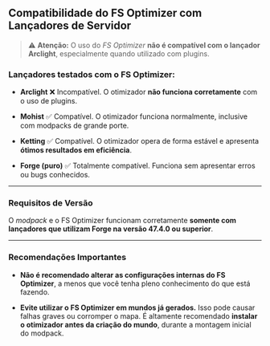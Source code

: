 ## Compatibilidade do FS Optimizer com Lançadores de Servidor 

> ⚠️ **Atenção:** O uso do *FS Optimizer* **não é compatível com o lançador Arclight**, especialmente quando utilizado com plugins.

### Lançadores testados com o FS Optimizer:

* **Arclight**
  ❌ Incompatível. O otimizador **não funciona corretamente** com o uso de plugins.

* **Mohist**
  ✅ Compatível. O otimizador funciona normalmente, inclusive com modpacks de grande porte.

* **Ketting**
  ✅ Compatível. O otimizador opera de forma estável e apresenta **ótimos resultados em eficiência**.

* **Forge (puro)**
  ✅ Totalmente compatível. Funciona sem apresentar erros ou bugs conhecidos.

---

### Requisitos de Versão

O *modpack* e o FS Optimizer funcionam corretamente **somente com lançadores que utilizam Forge na versão 47.4.0 ou superior**.

---

### Recomendações Importantes

* **Não é recomendado alterar as configurações internas do FS Optimizer**, a menos que você tenha pleno conhecimento do que está fazendo.

* **Evite utilizar o FS Optimizer em mundos já gerados.** Isso pode causar falhas graves ou corromper o mapa.
  É altamente recomendado **instalar o otimizador antes da criação do mundo**, durante a montagem inicial do modpack.
